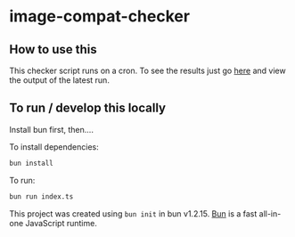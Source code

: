 # image-compat-checker

## How to use this

This checker script runs on a cron. To see the results just go [here](https://github.com/bnussman/image-compat-checker/actions/workflows/check.yaml) and view the output of the latest run.

## To run / develop this locally

Install bun first, then....

To install dependencies:

```bash
bun install
```

To run:

```bash
bun run index.ts
```

This project was created using `bun init` in bun v1.2.15. [Bun](https://bun.sh) is a fast all-in-one JavaScript runtime.
